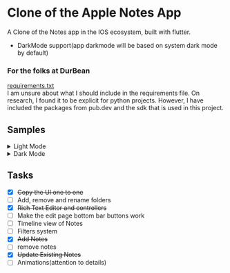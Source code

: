 # Clone of the Apple Notes App
A Clone of the Notes app in the IOS ecosystem, built with flutter. 
- DarkMode support(app darkmode will be based on system dark mode by default)



### For the folks at DurBean

[requirements.txt](requirements.txt)  
I am unsure about what I should include in the requirements file. On research, I found it to be explicit for python projects. However, I have included the packages from pub.dev and the sdk that is used in this project.



## Samples


<details>
<summary>Light Mode</summary>
<img src="./samples/light/folder_page_popup_light.png", height= "400">  
<img src="./samples/light/inside_folder_kb.png", height= "400"> 
<img src="./samples/light/note_light.png", height="400">
</details>
<details>
<summary>Dark Mode</summary>
<img src="./samples/dark/folders_dark_popup.png", height="400">
<img src="./samples/dark/inside_folder_kb_dark.png", height= "400">
<img src="./samples/dark/note_dark.png", height="400"> 
</details>

## Tasks
- [X] ~~Copy the UI one to one~~
- [ ] Add, remove and rename folders
- [X] ~~Rich Text Editor and controllers~~
- [ ] Make the edit page bottom bar buttons work
- [ ] Timeline view of Notes
- [ ] Filters system
- [X] ~~Add Notes~~
- [ ] remove notes 
- [X] ~~Update Existing Notes~~
- [ ] Animations(attention to details)

